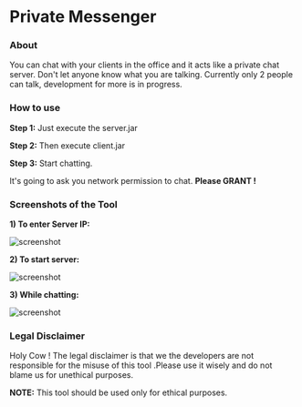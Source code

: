 # Private Messenger

### About
You can chat with your clients in the office and it acts like a private chat server. Don't let anyone know what you are talking.
Currently only 2 people can talk, development for more is in progress.

### How to use
**Step 1:**  Just execute the server.jar

**Step 2:**  Then execute client.jar

**Step 3:**  Start chatting.


It's going to ask you network permission to chat. **Please GRANT !**

### Screenshots of the Tool


**1) To enter Server IP:**

![screenshot](https://jquery-file-upload.appspot.com/image%2Fjpeg/2274298984/screenshot%201.JPG)

**2) To start server:**

![screenshot](https://jquery-file-upload.appspot.com/image%2Fjpeg/3285428552/screenshot%202.JPG)

**3) While chatting:**

![screenshot](https://jquery-file-upload.appspot.com/image%2Fjpeg/1272303078/screenshot%203.JPG)


### Legal Disclaimer
Holy Cow ! The legal disclaimer is that we the developers are not responsible for the misuse of this tool .Please use it wisely
and do not blame us for unethical purposes.

**NOTE:**  This tool should be used only for ethical purposes.



